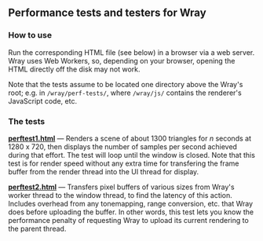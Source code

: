 ## Performance tests and testers for Wray

### How to use
Run the corresponding HTML file (see below) in a browser via a web server. Wray uses Web Workers, so, depending on your browser, opening the HTML directly off the disk may not work.

Note that the tests assume to be located one directory above the Wray's root; e.g. in `/wray/perf-tests/`, where `/wray/js/` contains the renderer's JavaScript code, etc.

### The tests

**[perftest1.html](perftest1.html)** &mdash; Renders a scene of about 1300 triangles for _n_ seconds at 1280 x 720, then displays the number of samples per second achieved during that effort. The test will loop until the window is closed. Note that this test is for render speed without any extra time for transfering the frame buffer from the render thread into the UI thread for display.

**[perftest2.html](perftest2.html)** &mdash; Transfers pixel buffers of various sizes from Wray's worker thread to the window thread, to find the latency of this action. Includes overhead from any tonemapping, range conversion, etc. that Wray does before uploading the buffer. In other words, this test lets you know the performance penalty of requesting Wray to upload its current rendering to the parent thread.
